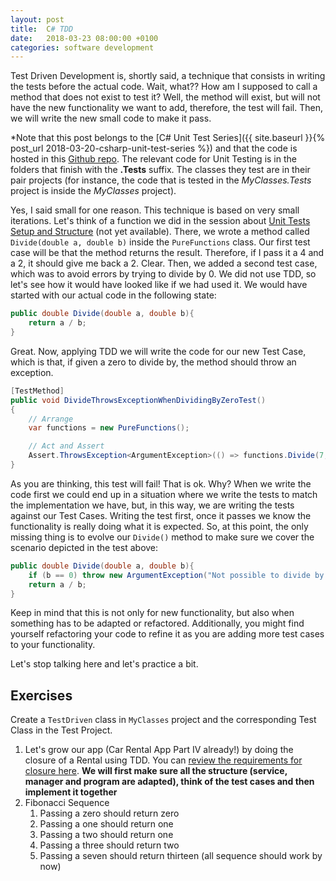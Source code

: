 ```yaml
---
layout: post
title:  C# TDD
date:   2018-03-23 08:00:00 +0100
categories: software development
---
```


Test Driven Development is, shortly said, a technique that consists in writing the tests before the actual code. Wait, what?? How am I supposed to call a method that does not exist to test it? Well, the method will exist, but will not have the new functionality we want to add, therefore, the test will fail. Then, we will write the new small code to make it pass.

<!--more-->

*Note that this post belongs to the [C# Unit Test Series]({{ site.baseurl }}{% post_url 2018-03-20-csharp-unit-test-series %}) and that the code is hosted in this [Github repo](https://github.com/nereolopez/csharp-intro). The relevant code for Unit Testing is in the folders that finish with the **.Tests** suffix. The classes they test are in their pair projects (for instance, the code that is tested in the *MyClasses.Tests* project is inside the *MyClasses* project).

Yes, I said small for one reason. This technique is based on very small iterations. Let's think of a function we did in the session about [Unit Tests Setup and Structure]() (not yet available). There, we wrote a method called `Divide(double a, double b)` inside the `PureFunctions` class. 
Our first test case will be that the method returns the result. Therefore, if I pass it a 4 and a 2, it should give me back a 2. Clear. Then, we added a second test case, which was to avoid errors by trying to divide by 0. We did not use TDD, so let's see how it would have looked like if we had used it. We would have started with our actual code in the following state:

```csharp
public double Divide(double a, double b){
    return a / b;
}
```

Great. Now, applying TDD we will write the code for our new Test Case, which is that, if given a zero to divide by, the method should throw an exception.
```csharp
[TestMethod]
public void DivideThrowsExceptionWhenDividingByZeroTest()
{
    // Arrange
    var functions = new PureFunctions();

    // Act and Assert
    Assert.ThrowsException<ArgumentException>(() => functions.Divide(7, 0));
}
```

As you are thinking, this test will fail! That is ok. Why? When we write the code first we could end up in a situation where we write the tests to match the implementation we have, but, in this way, we are writing the tests against our Test Cases. Writing the test first, once it passes we know the functionality is really doing what it is expected. So, at this point, the only missing thing is to evolve our `Divide()` method to make sure we cover the scenario depicted in the test above:
```csharp
public double Divide(double a, double b){
    if (b == 0) throw new ArgumentException("Not possible to divide by 0");
    return a / b;
}
```

Keep in mind that this is not only for new functionality, but also when something has to be adapted or refactored. Additionally, you might find yourself refactoring your code to refine it as you are adding more test cases to  your functionality.

Let's stop talking here and let's practice a bit.

## Exercises
Create a `TestDriven` class in `MyClasses` project and the corresponding Test Class in the Test Project.
1. Let's grow our app (Car Rental App Part IV already!) by doing the closure of a Rental using TDD. You can [review the requirements for closure here](https://nereolopezblog.wordpress.com/2018/02/22/c-first-app-part-i/).
**We will first make sure all the structure (service, manager and program are adapted), think of the test cases and then implement it together** 
2. Fibonacci Sequence
    1. Passing a zero should return zero
    2. Passing a one should return one
    3. Passing a two should return one
    4. Passing a three should return two
    5. Passing a seven should return thirteen (all sequence should work by now)

